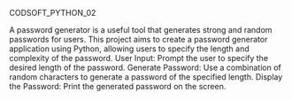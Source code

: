 CODSOFT_PYTHON_02

A password generator is a useful tool that generates strong and random passwords for users. This project aims to create a
password generator application using Python, allowing users to specify the length and complexity of the password.
User Input: Prompt the user to specify the desired length of the password.
Generate Password: Use a combination of random characters to generate a password of the specified length.
Display the Password: Print the generated password on the screen.
